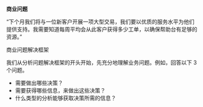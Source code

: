 **商业问题**

“下个月我们将与一位新客户开展一项大型交易，我们要以优质的服务水平为他们提供支持。我需要知道每周平均会从此客户获得多少工单，以确保帮助台有足够的资源。”

商业问题解决框架


我们从分析问题解决框架的开头开始，先充分地理解业务问题。例如，回答以下 3 个问题。
* 需要做出哪些决策？
* 需要获得哪些信息，来做出这些决策？
* 什么类型的分析能够获取决策所需的信息？
